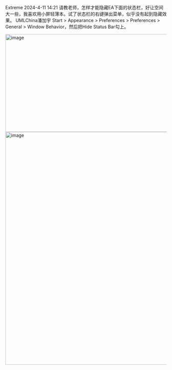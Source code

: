 Extreme 2024-4-11 14:21
请教老师，怎样才能隐藏EA下面的状态栏，好让空间大一些，我喜欢用小屏轻薄本。试了状态栏的右键弹出菜单，似乎没有起到隐藏效果。
UMLChina潘加宇
Start > Appearance > Preferences > Preferences > General > Window Behavior，然后把Hide Status Bar勾上。

<img width="970" height="305" alt="image" src="https://github.com/user-attachments/assets/c09fcfec-8033-42cf-a476-8c9a9f4bec46" />

<img width="981" height="727" alt="image" src="https://github.com/user-attachments/assets/36f0808a-511e-4a9f-9583-38a8dc404e1d" />
